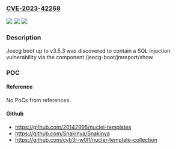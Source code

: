 ### [CVE-2023-42268](https://cve.mitre.org/cgi-bin/cvename.cgi?name=CVE-2023-42268)
![](https://img.shields.io/static/v1?label=Product&message=n%2Fa&color=blue)
![](https://img.shields.io/static/v1?label=Version&message=n%2Fa&color=blue)
![](https://img.shields.io/static/v1?label=Vulnerability&message=n%2Fa&color=brighgreen)

### Description

Jeecg boot up to v3.5.3 was discovered to contain a SQL injection vulnerability via the component /jeecg-boot/jmreport/show.

### POC

#### Reference
No PoCs from references.

#### Github
- https://github.com/20142995/nuclei-templates
- https://github.com/Snakinya/Snakinya
- https://github.com/cyb3r-w0lf/nuclei-template-collection

